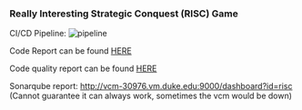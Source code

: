 ### Really Interesting Strategic Conquest (RISC) Game

CI/CD
Pipeline: ![pipeline](https://gitlab.oit.duke.edu/jh622/ece651_risk_proj/badges/master/pipeline.svg)

Code Report can be found [HERE](https://jh622.pages.oit.duke.edu/ece651_risk_proj/)

Code quality report can be
found [HERE](https://jh622.pages.oit.duke.edu/ece651_risk_proj/gl-code-quality-report.html)

Sonarqube report: http://vcm-30976.vm.duke.edu:9000/dashboard?id=risc
(Cannot guarantee it can always work, sometimes the vcm would be down)
